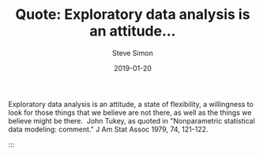 ﻿---
title: "Quote: Exploratory data analysis is an attitude..."
author: "Steve Simon"
source: "http://blog.pmean.com/exploratory-data-analysis/"
date: "2019-01-20"
category: Quote
tags: Exploratory data analysis
output: html_document
---

Exploratory data analysis is an attitude, a state of flexibility, a
willingness to look for those things that we believe are not there, as
well as the things we believe might be there.  John Tukey, as quoted in
"Nonparametric statistical data modeling: comment." J Am Stat Assoc
1979, 74, 121-122.


<!---more--->


:::

